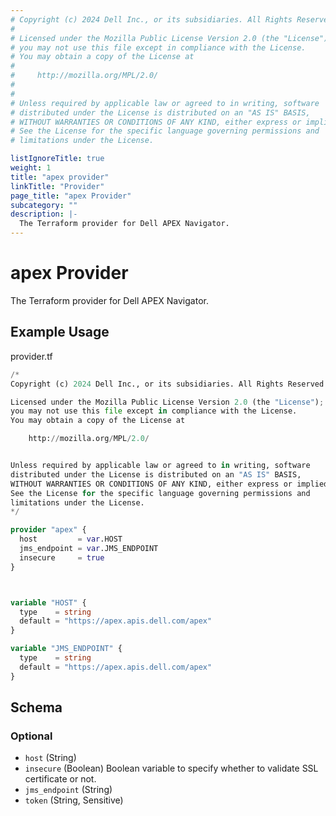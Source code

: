 ```yaml
---
# Copyright (c) 2024 Dell Inc., or its subsidiaries. All Rights Reserved.
# 
# Licensed under the Mozilla Public License Version 2.0 (the "License");
# you may not use this file except in compliance with the License.
# You may obtain a copy of the License at
# 
#     http://mozilla.org/MPL/2.0/
# 
# 
# Unless required by applicable law or agreed to in writing, software
# distributed under the License is distributed on an "AS IS" BASIS,
# WITHOUT WARRANTIES OR CONDITIONS OF ANY KIND, either express or implied.
# See the License for the specific language governing permissions and
# limitations under the License.

listIgnoreTitle: true
weight: 1
title: "apex provider"
linkTitle: "Provider"
page_title: "apex Provider"
subcategory: ""
description: |-
  The Terraform provider for Dell APEX Navigator.
---
```


# apex Provider

The Terraform provider for Dell APEX Navigator.

## Example Usage

provider.tf
```terraform
/*
Copyright (c) 2024 Dell Inc., or its subsidiaries. All Rights Reserved.

Licensed under the Mozilla Public License Version 2.0 (the "License");
you may not use this file except in compliance with the License.
You may obtain a copy of the License at

    http://mozilla.org/MPL/2.0/


Unless required by applicable law or agreed to in writing, software
distributed under the License is distributed on an "AS IS" BASIS,
WITHOUT WARRANTIES OR CONDITIONS OF ANY KIND, either express or implied.
See the License for the specific language governing permissions and
limitations under the License.
*/

provider "apex" {
  host         = var.HOST
  jms_endpoint = var.JMS_ENDPOINT
  insecure     = true
}



variable "HOST" {
  type    = string
  default = "https://apex.apis.dell.com/apex"
}

variable "JMS_ENDPOINT" {
  type    = string
  default = "https://apex.apis.dell.com/apex"
}
```

<!-- schema generated by tfplugindocs -->
## Schema

### Optional

- `host` (String)
- `insecure` (Boolean) Boolean variable to specify whether to validate SSL certificate or not.
- `jms_endpoint` (String)
- `token` (String, Sensitive)